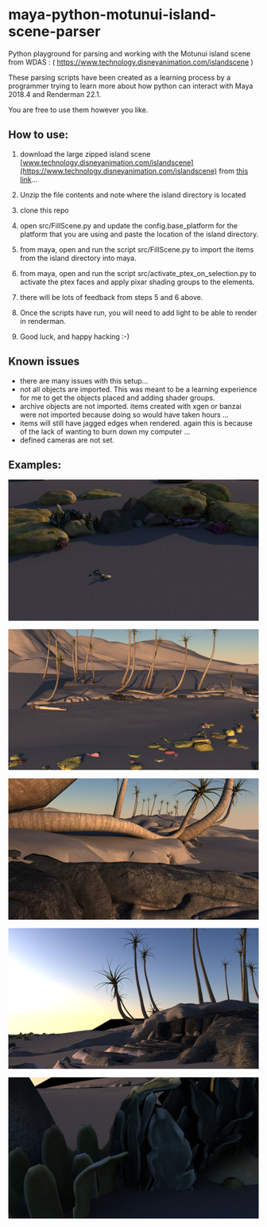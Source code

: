# maya-python-motunui-island-scene-parser
Python playground for parsing and working with the Motunui island scene from WDAS :
( https://www.technology.disneyanimation.com/islandscene )

These parsing scripts have been created as a learning process by a programmer trying to learn more about how python can interact with Maya 2018.4 and Renderman 22.1. 

You are free to use them however you like. 

## How to use:

1. download the large zipped island scene [www.technology.disneyanimation.com/islandscene](https://www.technology.disneyanimation.com/islandscene) from [this link](http://datasets.disneyanimation.com/moanaislandscene/island-basepackage-v1.1.tgz)...

2. Unzip the file contents and note where the island directory is located

3. clone this repo

4. open src/FillScene.py and update the config.base_platform for the platform that you are using and paste the location of the island directory.  

5. from maya, open and run the script src/FillScene.py to import the items from the island directory into maya.

6. from maya, open and run the script src/activate_ptex_on_selection.py to activate the ptex faces and apply pixar shading groups to the elements.

7. there will be lots of feedback from steps 5 and 6 above. 

8. Once the scripts have run, you will need to add light to be able to render in renderman.

9. Good luck, and happy hacking :-)

## Known issues

* there are many issues with this setup...
* not all objects are imported. This was meant to be a learning experience for me to get the objects placed and adding shader groups.
* archive objects are not imported. items created with xgen or banzai were not imported because doing so would have taken hours ... 
* items will still have jagged edges when rendered. again this is because of the lack of wanting to burn down my computer ...
* defined cameras are not set.

## Examples:

![alt text](https://raw.githubusercontent.com/rob-robinson/maya-python-motunui-island-scene-parser/master/examples/2__perspShape_beauty.0001.jpg)

![alt text](https://raw.githubusercontent.com/rob-robinson/maya-python-motunui-island-scene-parser/master/examples/2__perspShape_beauty.0002.jpg)

![alt text](https://raw.githubusercontent.com/rob-robinson/maya-python-motunui-island-scene-parser/master/examples/2__perspShape_beauty.0003.jpg)

![alt text](https://raw.githubusercontent.com/rob-robinson/maya-python-motunui-island-scene-parser/master/examples/2__perspShape_beauty.0004.jpg)

![alt text](https://raw.githubusercontent.com/rob-robinson/maya-python-motunui-island-scene-parser/master/examples/2__perspShape_beauty.0005.jpg)